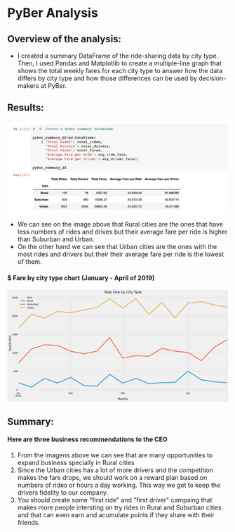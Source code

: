 # PyBer Analysis

## Overview of the analysis:
- I created a summary DataFrame of the ride-sharing data by city type. Then, I used Pandas and Matplotlib to create a multiple-line graph that shows the total weekly fares for each city type to answer how the data differs by city type and how those differences can be used by decision-makers at PyBer.

## Results:

![This is an image](https://github.com/KandiJayana/PyBer_Analysis/blob/16008fc24742f60e1fd1431bd4b4889f6985a122/summary%20DataFrame.png)

- We can see on the image above that Rural cities are the ones that have less numbers of rides and drives but their average fare per ride is higher than Suburban and Urban.
- On the other hand we can see that Urban cities are the ones with the most rides and drivers but their their average fare per ride is the lowest of them.

#### $ Fare by city type chart (January - April of 2019)
![This is an image](https://github.com/KandiJayana/PyBer_Analysis/blob/16008fc24742f60e1fd1431bd4b4889f6985a122/analysis/PyBer_fare_summary.png)

## Summary:

#### Here are three business recommendations to the CEO
1. From the imagens above we can see that are many opportunities to expand business specially in Rural cities
2. Since the Urban cities has a lot of more drivers and the competition makes the fare drops, we should work on a reward plan based on numbers of rides or hours a day working. This way we get to keep the drivers fidelity to our company. 
3. You should create some "first ride" and "first driver" campaing that makes more people intersting on try rides in Rural and Suburban cities and that can even earn and acumulate points if they share with their friends.
